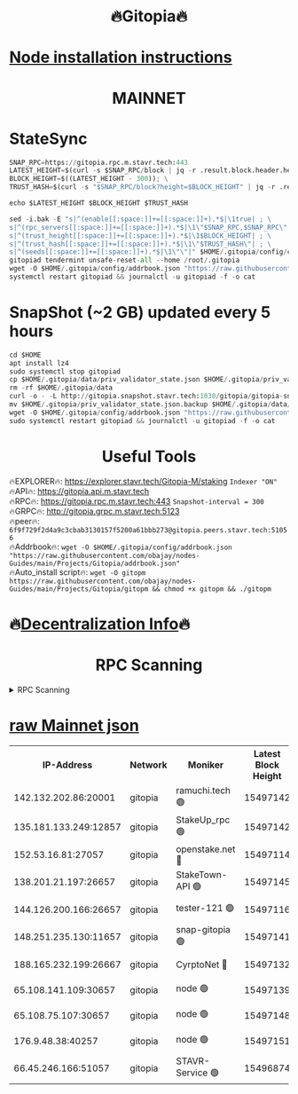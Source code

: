 <h1 align="center"> 🔥Gitopia🔥</h1>

[Node installation instructions](https://github.com/obajay/nodes-Guides/tree/main/Projects/Gitopia)
=

<h1 align="center"> MAINNET</h1>

# StateSync
```python
SNAP_RPC=https://gitopia.rpc.m.stavr.tech:443
LATEST_HEIGHT=$(curl -s $SNAP_RPC/block | jq -r .result.block.header.height); \
BLOCK_HEIGHT=$((LATEST_HEIGHT - 300)); \
TRUST_HASH=$(curl -s "$SNAP_RPC/block?height=$BLOCK_HEIGHT" | jq -r .result.block_id.hash)

echo $LATEST_HEIGHT $BLOCK_HEIGHT $TRUST_HASH

sed -i.bak -E "s|^(enable[[:space:]]+=[[:space:]]+).*$|\1true| ; \
s|^(rpc_servers[[:space:]]+=[[:space:]]+).*$|\1\"$SNAP_RPC,$SNAP_RPC\"| ; \
s|^(trust_height[[:space:]]+=[[:space:]]+).*$|\1$BLOCK_HEIGHT| ; \
s|^(trust_hash[[:space:]]+=[[:space:]]+).*$|\1\"$TRUST_HASH\"| ; \
s|^(seeds[[:space:]]+=[[:space:]]+).*$|\1\"\"|" $HOME/.gitopia/config/config.toml
gitopiad tendermint unsafe-reset-all --home /root/.gitopia
wget -O $HOME/.gitopia/config/addrbook.json "https://raw.githubusercontent.com/obajay/nodes-Guides/main/Projects/Gitopia/addrbook.json"
systemctl restart gitopiad && journalctl -u gitopiad -f -o cat
```
# SnapShot (~2 GB) updated every 5 hours
```python
cd $HOME
apt install lz4
sudo systemctl stop gitopiad
cp $HOME/.gitopia/data/priv_validator_state.json $HOME/.gitopia/priv_validator_state.json.backup
rm -rf $HOME/.gitopia/data
curl -o - -L http://gitopia.snapshot.stavr.tech:1030/gitopia/gitopia-snap.tar.lz4 | lz4 -c -d - | tar -x -C $HOME/.gitopia --strip-components 2
mv $HOME/.gitopia/priv_validator_state.json.backup $HOME/.gitopia/data/priv_validator_state.json
wget -O $HOME/.gitopia/config/addrbook.json "https://raw.githubusercontent.com/obajay/nodes-Guides/main/Projects/Gitopia/addrbook.json"
sudo systemctl restart gitopiad && journalctl -u gitopiad -f -o cat
```
 <h1 align="center"> Useful Tools</h1>

🔥EXPLORER🔥:      https://explorer.stavr.tech/Gitopia-M/staking  `Indexer "ON"` \
🔥API🔥: 			 		 https://gitopia.api.m.stavr.tech \
🔥RPC🔥:           https://gitopia.rpc.m.stavr.tech:443              `Snapshot-interval = 300` \
🔥GRPC🔥:          http://gitopia.grpc.m.stavr.tech:5123 \
🔥peer🔥:					 `6f9f729f2d4a9c3cbab3130157f5200a61bbb273@gitopia.peers.stavr.tech:51056` \
🔥Addrbook🔥:    ```wget -O $HOME/.gitopia/config/addrbook.json "https://raw.githubusercontent.com/obajay/nodes-Guides/main/Projects/Gitopia/addrbook.json"``` \
🔥Auto_install script🔥: ```wget -O gitopm https://raw.githubusercontent.com/obajay/nodes-Guides/main/Projects/Gitopia/gitopm && chmod +x gitopm && ./gitopm```

🔥[Decentralization Info](https://github.com/obajay/StateSync-snapshots/tree/main/Projects/Gitopia/Decentralization)🔥
=

<h1 align="center"> RPC Scanning</h1>

<details>
<summary>RPC Scanning</summary>

<h2 align="center"> We scan nodes in real time every 4 hours. And we provide the final result of RPC endpoints.
We cannot influence the operation of these nodes in any way. </h2>


```python
If Voting Power is higher than 0 --> then the Node is a validator of the network and may be subject to attack and be a potential threat to the chain.
```
```python
We marked such validators with a red symbol
```

</details>

[raw Mainnet json](https://rpc-check.gitopm.stavr.tech/gitopm/rpc-gitopm-result.json)
=

<table><tr><th>IP-Address</th><th>Network</th><th>Moniker</th><th>Latest Block Height</th><th>Earliest Block Height</th><th>Catching Up</th><th>Tx Index</th><th>Voting Power</th><th>Scan Time</th></tr><tr><td>142.132.202.86:20001</td><td>gitopia</td><td>ramuchi.tech 🟢</td><td>15497142</td><td>6548337</td><td>False</td><td>on</td><td>0</td><td>2024-03-17T23:35:32.376092985UTC</td></tr><tr><td>135.181.133.249:12857</td><td>gitopia</td><td>StakeUp_rpc 🟢</td><td>15497142</td><td>8010001</td><td>False</td><td>on</td><td>0</td><td>2024-03-17T23:35:32.699724109UTC</td></tr><tr><td>152.53.16.81:27057</td><td>gitopia</td><td>openstake.net 🔴</td><td>15497114</td><td>10455001</td><td>False</td><td>off</td><td>61770</td><td>2024-03-17T23:34:49.659034100UTC</td></tr><tr><td>138.201.21.197:26657</td><td>gitopia</td><td>StakeTown-API 🟢</td><td>15497145</td><td>12733501</td><td>False</td><td>on</td><td>0</td><td>2024-03-17T23:35:37.061666052UTC</td></tr><tr><td>144.126.200.166:26657</td><td>gitopia</td><td>tester-121 🟢</td><td>15497116</td><td>12832814</td><td>False</td><td>off</td><td>0</td><td>2024-03-17T23:34:51.977405081UTC</td></tr><tr><td>148.251.235.130:11657</td><td>gitopia</td><td>snap-gitopia 🟢</td><td>15497141</td><td>14941501</td><td>False</td><td>on</td><td>0</td><td>2024-03-17T23:35:30.118707551UTC</td></tr><tr><td>188.165.232.199:26667</td><td>gitopia</td><td>CyrptoNet 🔴</td><td>15497132</td><td>15044042</td><td>False</td><td>off</td><td>18672</td><td>2024-03-17T23:35:17.231864760UTC</td></tr><tr><td>65.108.141.109:30657</td><td>gitopia</td><td>node 🟢</td><td>15497139</td><td>15095965</td><td>False</td><td>on</td><td>0</td><td>2024-03-17T23:35:27.805200965UTC</td></tr><tr><td>65.108.75.107:30657</td><td>gitopia</td><td>node 🟢</td><td>15497148</td><td>15146660</td><td>False</td><td>on</td><td>0</td><td>2024-03-17T23:35:41.435621439UTC</td></tr><tr><td>176.9.48.38:40257</td><td>gitopia</td><td>node 🟢</td><td>15497151</td><td>15437001</td><td>False</td><td>on</td><td>0</td><td>2024-03-17T23:35:47.869176227UTC</td></tr><tr><td>66.45.246.166:51057</td><td>gitopia</td><td>STAVR-Service 🟢</td><td>15496874</td><td>15488001</td><td>False</td><td>on</td><td>0</td><td>2024-03-17T23:35:10.865646059UTC</td></tr></table>
